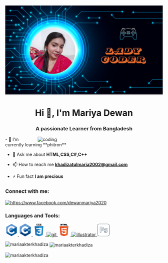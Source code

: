 ![logo](https://github.com/MariaAkterKhadiza/MariaAkterKhadiza/blob/main/Blue%20Gaming%20Facebook%20Cover.png)

<h1 align="center">Hi 👋, I'm Mariya Dewan</h1>
<h3 align="center">A passionate Learner from Bangladesh</h3>

<img align="right" alt="coding" width="400" src="https://encrypted-tbn0.gstatic.com/images?q=tbn:ANd9GcQPjeKg6m_g2Ntpf4QgwAo0iyRMqI41H8g25A&s">
- 🌱 I’m currently learning **phitron**

- 💬 Ask me about **HTML,CSS,C#,C++**

- 📫 How to reach me **khadizatulmaria2002@gmail.com**

- ⚡ Fun fact **I am precious**

<h3 align="left">Connect with me:</h3>
<p align="left">
<a href="https://fb.com/https://www.facebook.com/dewanmariya2020" target="blank"><img align="center" src="https://raw.githubusercontent.com/rahuldkjain/github-profile-readme-generator/master/src/images/icons/Social/facebook.svg" alt="https://www.facebook.com/dewanmariya2020" height="30" width="40" /></a>
</p>

<h3 align="left">Languages and Tools:</h3>
<p align="left"> <a href="https://www.cprogramming.com/" target="_blank" rel="noreferrer"> <img src="https://raw.githubusercontent.com/devicons/devicon/master/icons/c/c-original.svg" alt="c" width="40" height="40"/> </a> <a href="https://www.w3schools.com/cpp/" target="_blank" rel="noreferrer"> <img src="https://raw.githubusercontent.com/devicons/devicon/master/icons/cplusplus/cplusplus-original.svg" alt="cplusplus" width="40" height="40"/> </a> <a href="https://www.w3schools.com/css/" target="_blank" rel="noreferrer"> <img src="https://raw.githubusercontent.com/devicons/devicon/master/icons/css3/css3-original-wordmark.svg" alt="css3" width="40" height="40"/> </a> <a href="https://git-scm.com/" target="_blank" rel="noreferrer"> <img src="https://www.vectorlogo.zone/logos/git-scm/git-scm-icon.svg" alt="git" width="40" height="40"/> </a> <a href="https://www.w3.org/html/" target="_blank" rel="noreferrer"> <img src="https://raw.githubusercontent.com/devicons/devicon/master/icons/html5/html5-original-wordmark.svg" alt="html5" width="40" height="40"/> </a> <a href="https://www.adobe.com/in/products/illustrator.html" target="_blank" rel="noreferrer"> <img src="https://www.vectorlogo.zone/logos/adobe_illustrator/adobe_illustrator-icon.svg" alt="illustrator" width="40" height="40"/> </a> <a href="https://www.photoshop.com/en" target="_blank" rel="noreferrer"> <img src="https://raw.githubusercontent.com/devicons/devicon/master/icons/photoshop/photoshop-line.svg" alt="photoshop" width="40" height="40"/> </a> </p>

<p><img align="left" src="https://github-readme-stats.vercel.app/api/top-langs?username=mariaakterkhadiza&show_icons=true&locale=en&layout=compact" alt="mariaakterkhadiza" /></p>

<p>&nbsp;<img align="center" src="https://github-readme-stats.vercel.app/api?username=mariaakterkhadiza&show_icons=true&locale=en" alt="mariaakterkhadiza" /></p>

<p><img align="center" src="https://github-readme-streak-stats.herokuapp.com/?user=mariaakterkhadiza&" alt="mariaakterkhadiza" /></p>
